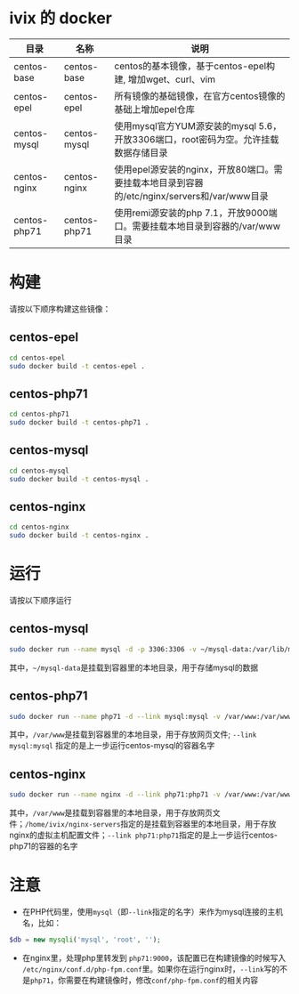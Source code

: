 # ivix 的 docker

|目录|名称|说明|
|----|----|----|
|centos-base|centos-base|centos的基本镜像，基于centos-epel构建, 增加wget、curl、vim|
|centos-epel|centos-epel|所有镜像的基础镜像，在官方centos镜像的基础上增加epel仓库|
|centos-mysql|centos-mysql|使用mysql官方YUM源安装的mysql 5.6，开放3306端口，root密码为空。允许挂载数据存储目录|
|centos-nginx|centos-nginx|使用epel源安装的nginx，开放80端口。需要挂载本地目录到容器的/etc/nginx/servers和/var/www目录|
|centos-php71|centos-php71|使用remi源安装的php 7.1，开放9000端口。需要挂载本地目录到容器的/var/www目录|

# 构建

请按以下顺序构建这些镜像：

## centos-epel

```bash
cd centos-epel
sudo docker build -t centos-epel .
```

## centos-php71

```bash
cd centos-php71
sudo docker build -t centos-php71 .
```
## centos-mysql

```bash
cd centos-mysql
sudo docker build -t centos-mysql .
```
## centos-nginx

```bash
cd centos-nginx
sudo docker build -t centos-nginx .
```

# 运行

请按以下顺序运行

## centos-mysql

```bash
sudo docker run --name mysql -d -p 3306:3306 -v ~/mysql-data:/var/lib/mysql centos-mysql
```

其中，`~/mysql-data`是挂载到容器里的本地目录，用于存储mysql的数据

## centos-php71

```bash
sudo docker run --name php71 -d --link mysql:mysql -v /var/www:/var/www -p 9000:9000 centos-php71
```

其中，`/var/www`是挂载到容器里的本地目录，用于存放网页文件; `--link mysql:mysql` 指定的是上一步运行centos-mysql的容器名字

## centos-nginx

```bash
sudo docker run --name nginx -d --link php71:php71 -v /var/www:/var/www -v /home/ivix/nginx-servers:/etc/nginx/servers -p 80:80 centos-nginx
```

其中，`/var/www`是挂载到容器里的本地目录，用于存放网页文件；`/home/ivix/nginx-servers`指定的是挂载到容器里的本地目录，用于存放nginx的虚拟主机配置文件；`--link php71:php71`指定的是上一步运行centos-php71的容器的名字

# 注意 

- 在PHP代码里，使用`mysql`（即`--link`指定的名字）来作为mysql连接的主机名，比如：

```php
$db = new mysqli('mysql', 'root', '');
```

- 在nginx里，处理php里转发到 `php71:9000`，该配置已在构建镜像的时候写入 `/etc/nginx/conf.d/php-fpm.conf`里。如果你在运行nginx时，`--link`写的不是`php71`，你需要在构建镜像时，修改`conf/php-fpm.conf`的相关内容


